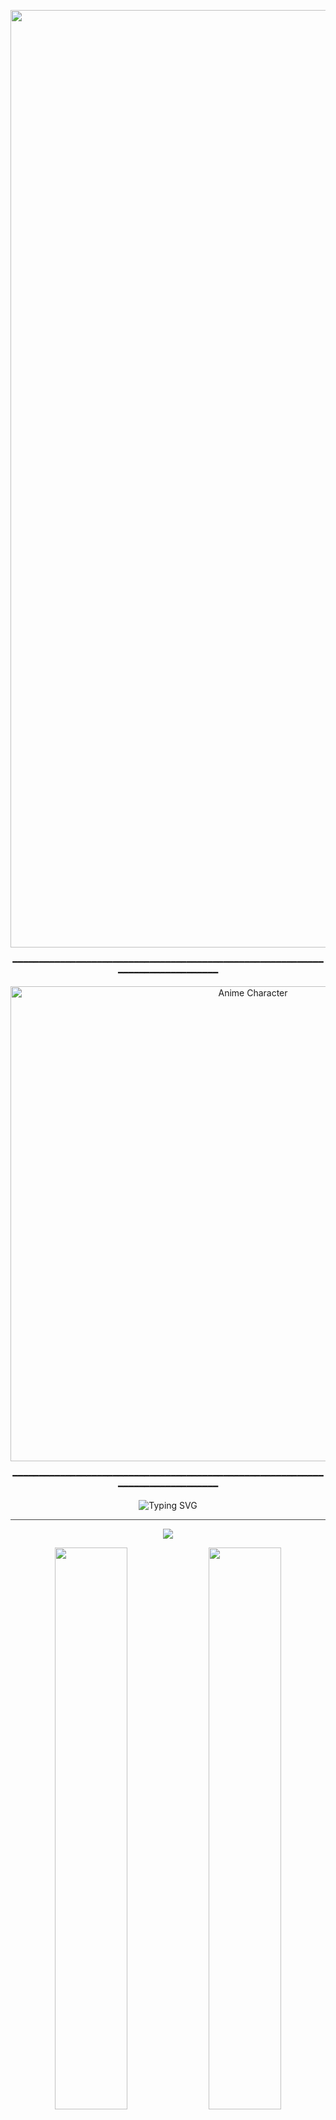 <!-- HEADER TITLE -->
<p align="center">
  <img width="1500" src="https://readme-typing-svg.demolab.com?font=Fira+Code&pause=1000&color=00FF00&center=true&vCenter=true&width=600&height=60&lines=$+whoami" alt="Typing SVG" />
</p>

<!-- ANIME GIF(Durararara!) -->
<p align="center">━━━━━━━━━━━━━━━━━━━━━━━━━━━━━━━━━━━━━━━━━━━━━━━━━━━━━━━━━━━━━━━━━━━━━━━━━━━━━━</p>
<p align="center">
  <img src="https://media1.giphy.com/media/v1.Y2lkPTc5MGI3NjExMTBxdzZiN3dlcWYzbHhtOWg2ZGpzOXZjc2R2aW85dHhuMjJ3ZWhnciZlcD12MV9pbnRlcm5hbF9naWZfYnlfaWQmY3Q9Zw/13Z5kstwARnPna/giphy.gif" width="760" alt="Anime Character">
</p>
<p align="center">━━━━━━━━━━━━━━━━━━━━━━━━━━━━━━━━━━━━━━━━━━━━━━━━━━━━━━━━━━━━━━━━━━━━━━━━━━━━━━</p>
<!-- TYPING EFFECT -->
<p align="center">
  <img src="https://readme-typing-svg.demolab.com?font=JetBrains+Mono&weight=600&size=22&pause=1000&color=00FFE0&center=true&vCenter=true&width=700&lines=Night+owl+%F0%9F%8C%9D+who+codes+in+silence;Arch+user+(btw)+%7C+Quantum+Thinker+%7C+Game+Modder;Breaking+limits+%3E+Following+rules" alt="Typing SVG">
</p>

<hr style="border: none; height: 1px; background-color: #444;">

<!-- PROFILE CARDS -->
<p align="center">
  <img src="https://github-profile-trophy.vercel.app/?username=saberr26&theme=onedark&no-frame=true&margin-w=10" />
</p>

<!-- GITHUB STATS -->
<p align="center">
  <img src="https://github-readme-stats.vercel.app/api?username=saberr26&show_icons=true&theme=radical&hide_border=true&hide_rank=false" width="48%">
  <img src="https://github-readme-stats.vercel.app/api/top-langs/?username=saberr26&layout=compact&theme=radical&hide_border=true" width="48%">
</p>

<!-- TECHNOLOGIES -->
<h3 align="center">⚙️ Tech Stack</h3>
<p align="center">
  <img src="https://img.shields.io/badge/Linux-313244?style=for-the-badge&logo=linux&logoColor=F9E2AF"/>
  <img src="https://img.shields.io/badge/Arch-1E1E2E?style=for-the-badge&logo=arch-linux&logoColor=89B4FA"/>
  <img src="https://img.shields.io/badge/Vim-1E1E2E?style=for-the-badge&logo=vim&logoColor=A6E3A1"/>
  <img src="https://img.shields.io/badge/Git-1E1E2E?style=for-the-badge&logo=git&logoColor=F38BA8"/>
  <img src="https://img.shields.io/badge/VS%20Code-1E1E2E?style=for-the-badge&logo=visual-studio-code&logoColor=89DCEB"/>
  <img src="https://img.shields.io/badge/Night Coder-1E1E2E?style=for-the-badge&logo=gnubash&logoColor=DDB6F2"/>
  <img src="https://img.shields.io/badge/Anime⚡Addict-1E1E2E?style=for-the-badge&logo=crunchyroll&logoColor=F5C2E7"/>
</p>
  
</p>

<!-- QUOTE -->
<blockquote align="center">
  <em>"The ones who stare into the abyss don’t fear the void. They become it."</em>
  <br/>
  <strong>— Unknown dev at 3:47 AM</strong>
</blockquote>

<!-- ACTIVITY GRAPH -->
<h3 align="center">🔥 Contribution Activity</h3>
<p align="center">
  <img src="https://github-readme-activity-graph.vercel.app/graph?username=saberr26&theme=github-compact&hide_border=true" />
</p>

<!-- FOOTER -->
<hr style="border: none; height: 1px; background-color: #6C7086;">
<p align="center">
  <img src="https://komarev.com/ghpvc/?username=saberr26&style=for-the-badge&color=89DCEB" alt="profile views" />
  <img src="https://img.shields.io/badge/Night%20is%20my%20domain-🦉-1E1E2E?style=for-the-badge&logoColor=FAB387">
</p>
